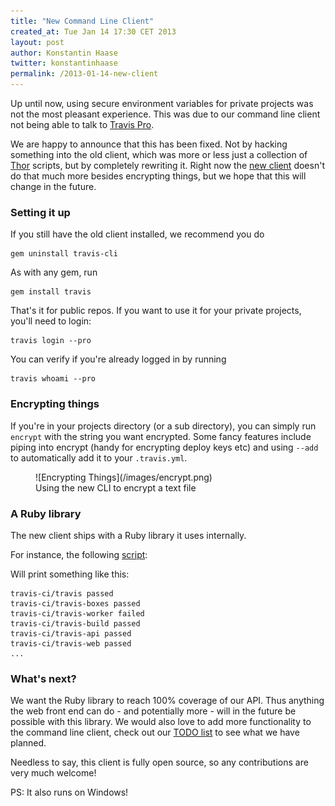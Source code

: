 ```yaml
---
title: "New Command Line Client"
created_at: Tue Jan 14 17:30 CET 2013
layout: post
author: Konstantin Haase
twitter: konstantinhaase
permalink: /2013-01-14-new-client
---
```


Up until now, using secure environment variables for private projects was not the most pleasant experience. This was due to our command line client not being able to talk to [Travis Pro](http://travis-ci.com).

We are happy to announce that this has been fixed. Not by hacking something into the old client, which was more or less just a collection of [Thor](https://github.com/wycats/thor) scripts, but by completely rewriting it. Right now the [new client](https://github.com/travis-ci/travis) doesn't do that much more besides encrypting things, but we hope that this will change in the future.

### Setting it up

If you still have the old client installed, we recommend you do

    gem uninstall travis-cli

As with any gem, run

    gem install travis

That's it for public repos. If you want to use it for your private projects, you'll need to login:

    travis login --pro

You can verify if you're already logged in by running

    travis whoami --pro

### Encrypting things

If you're in your projects directory (or a sub directory), you can simply run `encrypt` with the string you want encrypted. Some fancy features include piping into encrypt (handy for encrypting deploy keys etc) and using `--add` to automatically add it to your `.travis.yml`.

<figure>
  ![Encrypting Things](/images/encrypt.png)
  <figcaption>Using the new CLI to encrypt a text file</figcaption>
</figure>

### A Ruby library

The new client ships with a Ruby library it uses internally.

For instance, the following [script](https://github.com/travis-ci/travis/blob/master/example/org_overview.rb):

<script src="https://gist.github.com/4531148.js"></script>

Will print something like this:

    travis-ci/travis passed
    travis-ci/travis-boxes passed
    travis-ci/travis-worker failed
    travis-ci/travis-build passed
    travis-ci/travis-api passed
    travis-ci/travis-web passed
    ...

### What's next?

We want the Ruby library to reach 100% coverage of our API. Thus anything the web front end can do - and potentially more - will in the future be possible with this library. We would also love to add more functionality to the command line client, check out our [TODO list](https://github.com/travis-ci/travis#todo) to see what we have planned.

Needless to say, this client is fully open source, so any contributions are very much welcome!

PS: It also runs on Windows!
